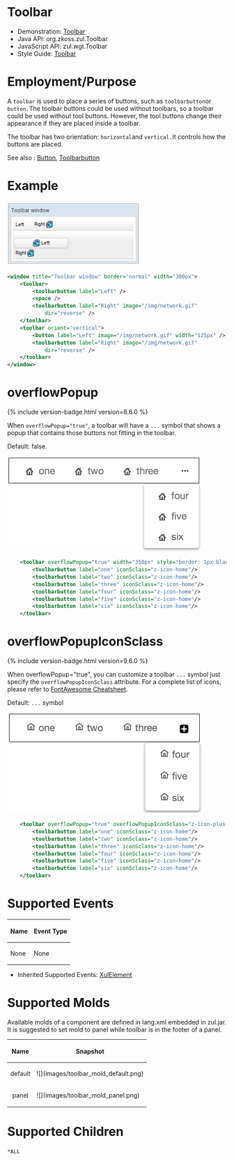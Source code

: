 

# Toolbar

- Demonstration: [Toolbar](http://www.zkoss.org/zkdemo/menu/toolbar)
- Java API: <javadoc>org.zkoss.zul.Toolbar</javadoc>
- JavaScript API: <javadoc directory="jsdoc">zul.wgt.Toolbar</javadoc>
- Style Guide: [
  Toolbar](ZK_Style_Guide/XUL_Component_Specification/Toolbar)

# Employment/Purpose

A `toolbar` is used to place a series of buttons, such as
`toolbarbutton`or `button.`The toolbar buttons could be used without
toolbars, so a toolbar could be used without tool buttons. However, the
tool buttons change their appearance if they are placed inside a
toolbar.

The toolbar has two orientation: `horizontal`and `vertical.`It controls
how the buttons are placed.

See also : [
Button](ZK_Component_Reference/Essential_Components/Button),
[
Toolbarbutton](ZK_Component_Reference/Essential_Components/Toolbarbutton)

# Example

![](images/ZKComRef_Toolbar_Example.png)

``` xml
<window title="Toolbar window" border="normal" width="300px">
    <toolbar>
        <toolbarbutton label="Left" />
        <space />
        <toolbarbutton label="Right" image="/img/network.gif"
            dir="reverse" />
    </toolbar>
    <toolbar orient="vertical">
        <button label="Left" image="/img/network.gif" width="125px" />
        <toolbarbutton label="Right" image="/img/network.gif"
            dir="reverse" />
    </toolbar>
</window>
```

# overflowPopup

{% include version-badge.html version=8.6.0 %}

When `overflowPopup="true"`, a toolbar will have a `...` symbol that
shows a popup that contains those buttons not fitting in the toolbar.

Default: false.

![](images/Toolbar-overflowPopup.png)

``` xml
    <toolbar overflowPopup="true" width="350px" style="border: 1px black solid;">
        <toolbarbutton label="one" iconSclass="z-icon-home"/>
        <toolbarbutton label="two" iconSclass="z-icon-home"/>
        <toolbarbutton label="three" iconSclass="z-icon-home"/>
        <toolbarbutton label="four" iconSclass="z-icon-home"/>
        <toolbarbutton label="five" iconSclass="z-icon-home"/>
        <toolbarbutton label="six" iconSclass="z-icon-home"/>
    </toolbar>
```

# overflowPopupIconSclass

{% include version-badge.html version=9.6.0 %}

When overflowPopup="true", you can customize a toolbar `...` symbol just
specify the `overflowPopupIconSclass` attribute. For a complete list of
icons, please refer to [FontAwesome
Cheatsheet](http://fontawesome.io/cheatsheet/).

Default: `...` symbol

![](images/Toolbar-overflowPopupIconSclass.png)

``` xml
    <toolbar overflowPopup="true" overflowPopupIconSclass="z-icon-plus-square" width="350px" style="border: 1px black solid;">
        <toolbarbutton label="one" iconSclass="z-icon-home"/>
        <toolbarbutton label="two" iconSclass="z-icon-home"/>
        <toolbarbutton label="three" iconSclass="z-icon-home"/>
        <toolbarbutton label="four" iconSclass="z-icon-home"/>
        <toolbarbutton label="five" iconSclass="z-icon-home"/>
        <toolbarbutton label="six" iconSclass="z-icon-home"/>
    </toolbar>
```

# Supported Events

<table>
<thead>
<tr class="header">
<th><center>
<p>Name</p>
</center></th>
<th><center>
<p>Event Type</p>
</center></th>
</tr>
</thead>
<tbody>
<tr class="odd">
<td><p>None</p></td>
<td><p>None</p></td>
</tr>
</tbody>
</table>

- Inherited Supported Events: [
  XulElement](ZK_Component_Reference/Base_Components/XulElement#Supported_Events)

# Supported Molds

Available molds of a component are defined in lang.xml embedded in
zul.jar. It is suggested to set mold to panel while toolbar is in the
footer of a panel.

<table>
<thead>
<tr class="header">
<th><center>
<p>Name</p>
</center></th>
<th><center>
<p>Snapshot</p>
</center></th>
</tr>
</thead>
<tbody>
<tr class="odd">
<td><center>
<p>default</p>
</center></td>
<td>![](images/toolbar_mold_default.png)</td>
</tr>
<tr class="even">
<td><center>
<p>panel</p>
</center></td>
<td>![](images/toolbar_mold_panel.png)</td>
</tr>
</tbody>
</table>

# Supported Children

`*ALL`



